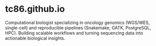 # tc86.github.io
Computational biologist specializing in oncology genomics (WGS/WES, single-cell) and reproducible pipelines (Snakemake, GATK, PostgreSQL, HPC). Building scalable workflows and turning sequencing data into actionable biological insights.
